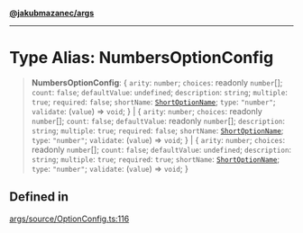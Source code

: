 [**@jakubmazanec/args**](../README.md)

---

# Type Alias: NumbersOptionConfig

> **NumbersOptionConfig**: \{ `arity`: `number`; `choices`: readonly `number`[]; `count`: `false`;
> `defaultValue`: `undefined`; `description`: `string`; `multiple`: `true`; `required`: `false`;
> `shortName`: [`ShortOptionName`](ShortOptionName.md); `type`: `"number"`; `validate`: (`value`) =>
> `void`; \} \| \{ `arity`: `number`; `choices`: readonly `number`[]; `count`: `false`;
> `defaultValue`: readonly `number`[]; `description`: `string`; `multiple`: `true`; `required`:
> `false`; `shortName`: [`ShortOptionName`](ShortOptionName.md); `type`: `"number"`; `validate`:
> (`value`) => `void`; \} \| \{ `arity`: `number`; `choices`: readonly `number`[]; `count`: `false`;
> `defaultValue`: `undefined`; `description`: `string`; `multiple`: `true`; `required`: `true`;
> `shortName`: [`ShortOptionName`](ShortOptionName.md); `type`: `"number"`; `validate`: (`value`) =>
> `void`; \}

## Defined in

[args/source/OptionConfig.ts:116](https://github.com/jakubmazanec/tools/blob/3e339f67fc5b5cd011c28acb315570a2f29efedc/packages/args/source/OptionConfig.ts#L116)
